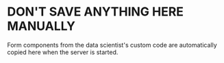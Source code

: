# DON'T SAVE ANYTHING HERE MANUALLY

Form components from the data scientist's custom code are automatically copied here when the server is started.